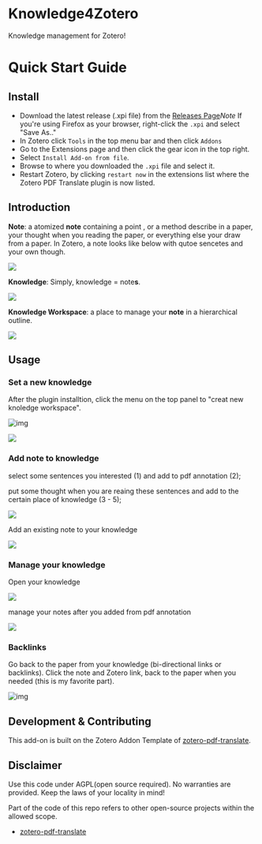 # Knowledge4Zotero

Knowledge management for Zotero!

# Quick Start Guide

## Install

- Download the latest release (.xpi file) from the [Releases Page](https://github.com/windingwind/zotero-pdf-translate/releases)_Note_ If you're using Firefox as your browser, right-click the `.xpi` and select "Save As.."
- In Zotero click `Tools` in the top menu bar and then click `Addons`
- Go to the Extensions page and then click the gear icon in the top right.
- Select `Install Add-on from file`.
- Browse to where you downloaded the `.xpi` file and select it.
- Restart Zotero, by clicking `restart now` in the extensions list where the
  Zotero PDF Translate plugin is now listed.

## Introduction

**Note**: a atomized **note** containing a point , or a method describe in a paper, your thought when you reading the paper, or everything else your draw from a paper. In Zotero, a note looks like below with qutoe sencetes and your own though.

![](image/README/1651892918746.png)

**Knowledge**: Simply, knowledge = note**s**.

![](image/README/1651895948057.png)

**Knowledge Workspace**: a place to manage your **note** in a hierarchical outline.

![](image/README/1651896006854.png)

## Usage

### Set a new knowledge

After the plugin installtion, click the menu on the top panel to "creat new knoledge workspace".

![img](image/README/1651896159066.png)

![](image/README/1651896602114.png)

### Add note to knowledge

select some sentences you interested (1) and add to pdf annotation (2);

put some thought when you are reaing these sentences and add to the certain place of knowledge (3 - 5);

![](image/README/1651897206384.png)

Add an existing note to your knowledge

![](image/README/1651898023847.png)

### Manage your knowledge

Open your knowledge

![](image/README/1651898106681.png)

manage your notes after you added from pdf annotation

![](image/README/1651897924046.png)

### Backlinks

Go back to the paper from your knowledge (bi-directional links or backlinks). Click the note and Zotero link, back to the paper when you needed (this is my favorite part).

![img](image/README/1651898254827.png)


## Development & Contributing

This add-on is built on the Zotero Addon Template of [zotero-pdf-translate](https://github.com/windingwind/zotero-pdf-translate).

## Disclaimer

Use this code under AGPL(open source required). No warranties are provided. Keep the laws of your locality in mind!

Part of the code of this repo refers to other open-source projects within the allowed scope.

- [zotero-pdf-translate](https://github.com/windingwind/zotero-pdf-translate)
